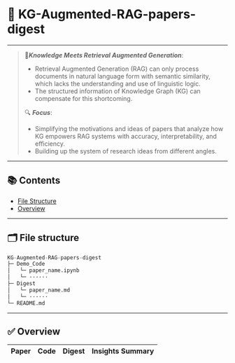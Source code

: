 # 🧠 KG-Augmented-RAG-papers-digest

---

> 💎***Knowledge Meets Retrieval Augmented Generation***: 
>
> - Retrieval Augmented Generation (RAG) can only process documents in natural language form with semantic similarity, which lacks the understanding and use of linguistic logic. 
> - The structured information of Knowledge Graph (KG) can compensate for this shortcoming. 
>
> 🔍 ***Focus***: 
>
> - Simplifying the motivations and ideas of papers that analyze how KG empowers RAG systems with accuracy, interpretability, and efficiency.
> - Building up the system of research ideas from different angles.

---

## 📚 Contents
- [File Structure](#-file-strcture)
- [Overview](#-overview)

---

## 🗂 **File structure**

```python
KG-Augmented-RAG-papers-digest
├─ Demo_Code
│	└─ paper_name.ipynb
│	└─ ······
├─ Digest
│	└─ paper_name.md
│	└─ ······
└─ README.md
```

---

## ✅ Overview

| Paper | Code | Digest | Insights Summary |
| :---: | :--: | :----: | :--------------: |

